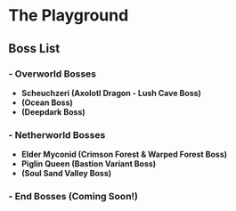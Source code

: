 # The Playground

## Boss List

### - Overworld Bosses
  - **Scheuchzeri (Axolotl Dragon - Lush Cave Boss)**
  - **(Ocean Boss)**
  - **(Deepdark Boss)**

### - Netherworld Bosses
  - **Elder Myconid (Crimson Forest & Warped Forest Boss)**
  - **Piglin Queen (Bastion Variant Boss)**
  - **(Soul Sand Valley Boss)**

### - End Bosses (Coming Soon!)

